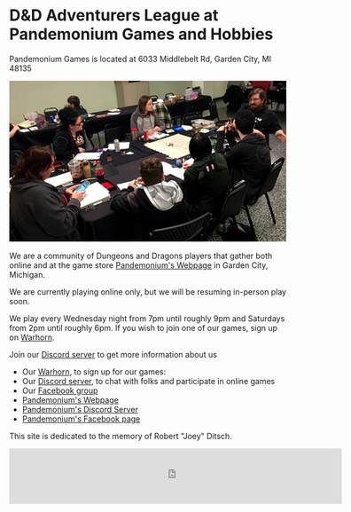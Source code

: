 # D&D Adventurers League at Pandemonium Games and Hobbies

Pandemonium Games is located at 6033 Middlebelt Rd, Garden City, MI 48135


![](media/IMG_9232.JPG)

We are a community of Dungeons and Dragons players that gather both online and at the game store 
[Pandemonium's Webpage] in Garden City, Michigan.

We are currently playing online only, but we will be resuming in-person play soon.

We play every Wednesday night from 7pm until roughly 9pm
and Saturdays from 2pm until roughly 6pm. If you wish to join one of our games, sign up on [Warhorn]. 

Join our [Discord server] to get more information about us

* Our [Warhorn], to sign up for our games:
* Our [Discord server], to chat with folks and participate in online games
* Our [Facebook group]
* [Pandemonium's Webpage]
* [Pandemonium's Discord Server]
* [Pandemonium's Facebook page]

This site is dedicated to the memory of Robert "Joey" Ditsch.

[Warhorn]: https://warhorn.net/events/pandodnd
[Discord server]: https://discord.gg/dbB5RYH5P7
[Pandemonium's Webpage]: https://pandogames.com/
[Pandemonium's Discord Server]: https://discord.gg/Hy2cTGN2fp
[Facebook group]: https://www.facebook.com/groups/PandoDnD
[Pandemonium's Facebook page]:https://www.facebook.com/PandoGames

<iframe src="https://www.google.com/maps/embed?pb=!1m18!1m12!1m3!1d2949.600302818344!2d-83.33119223165905!3d42.32972318669584!2m3!1f0!2f0!3f0!3m2!1i1024!2i768!4f13.1!3m3!1m2!1s0x883b4b636c2022d5%3A0x150b873e7b722eb0!2s6033+Middlebelt+Rd%2C+Garden+City%2C+MI+48135!5e0!3m2!1sen!2sus!4v1516813824051" width="600" height="100" frameborder="0" style="border:0" allowfullscreen/>
